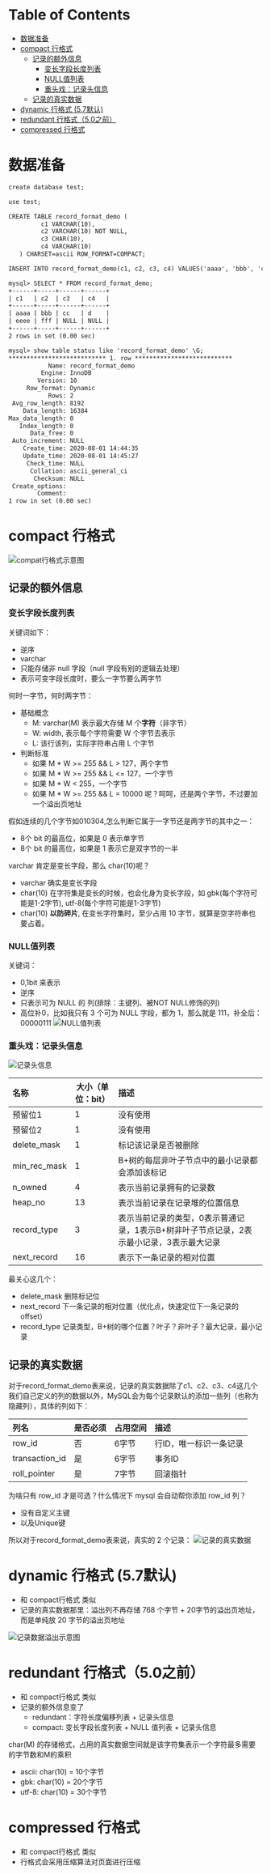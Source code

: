 Table of Contents
=================

   * [数据准备](#数据准备)
   * [compact 行格式](#compact-行格式)
      * [记录的额外信息](#记录的额外信息)
         * [变长字段长度列表](#变长字段长度列表)
         * [NULL值列表](#null值列表)
         * [重头戏：记录头信息](#重头戏记录头信息)
      * [记录的真实数据](#记录的真实数据)
   * [dynamic 行格式 (5.7默认)](#dynamic-行格式-57默认)
   * [redundant 行格式（5.0之前）](#redundant-行格式50之前)
   * [compressed 行格式](#compressed-行格式)
   
# 数据准备
```dtd
create database test;

use test;

CREATE TABLE record_format_demo (
         c1 VARCHAR(10),
         c2 VARCHAR(10) NOT NULL,
         c3 CHAR(10),
         c4 VARCHAR(10)
   ) CHARSET=ascii ROW_FORMAT=COMPACT;

INSERT INTO record_format_demo(c1, c2, c3, c4) VALUES('aaaa', 'bbb', 'cc', 'd'), ('eeee', 'fff', NULL, NULL);

mysql> SELECT * FROM record_format_demo;
+------+-----+------+------+
| c1   | c2  | c3   | c4   |
+------+-----+------+------+
| aaaa | bbb | cc   | d    |
| eeee | fff | NULL | NULL |
+------+-----+------+------+
2 rows in set (0.00 sec)

mysql> show table status like 'record_format_demo' \G;
*************************** 1. row ***************************
           Name: record_format_demo
         Engine: InnoDB
        Version: 10
     Row_format: Dynamic
           Rows: 2
 Avg_row_length: 8192
    Data_length: 16384
Max_data_length: 0
   Index_length: 0
      Data_free: 0
 Auto_increment: NULL
    Create_time: 2020-08-01 14:44:35
    Update_time: 2020-08-01 14:45:27
     Check_time: NULL
      Collation: ascii_general_ci
       Checksum: NULL
 Create_options:
        Comment:
1 row in set (0.00 sec)
```

# compact 行格式
![compat行格式示意图](../imgs/mysql/compat行格式示意图.png?raw=true)

## 记录的额外信息
### 变长字段长度列表
关键词如下：
* 逆序
* varchar
* 只能存储非 null 字段（null 字段有别的逻辑去处理）
* 表示可变字段长度时，要么一字节要么两字节

何时一字节，何时两字节：
* 基础概念
    * M: varchar(M) 表示最大存储 M 个**字符**（非字节）
    * W: width, 表示每个字符需要 W 个字节去表示
    * L: 该行该列，实际字符串占用 L 个字节
* 判断标准
    * 如果 M * W >= 255 && L > 127，两个字节
    * 如果 M * W >= 255 && L <= 127，一个字节
    * 如果 M * W < 255，一个字节
    * 如果 M * W >= 255 && L = 10000 呢？呵呵，还是两个字节，不过要加一个溢出页地址

假如连续的几个字节如010304,怎么判断它属于一字节还是两字节的其中之一：
* 8个 bit 的最高位，如果是 0 表示单字节
* 8个 bit 的最高位，如果是 1 表示它是双字节的一半

varchar 肯定是变长字段，那么 char(10)呢？
* varchar 确实是变长字段
* char(10) 在字符集是变长的时候，也会化身为变长字段，如 gbk(每个字符可能是1-2字节), utf-8(每个字符可能是1-3字节)
* char(10) **以防碎片**, 在变长字符集时，至少占用 10 字节，就算是空字符串也要占着。


### NULL值列表
关键词：
* 0,1bit 来表示
* 逆序
* 只表示可为 NULL 的 列(排除：主键列、被NOT NULL修饰的列)
* 高位补0，比如我只有 3 个可为 NULL 字段，都为 1，那么就是 111，补全后：00000111
![NULL值列表](../imgs/mysql/NULL值列表.png?raw=true)

### 重头戏：记录头信息
![记录头信息](../imgs/mysql/记录头信息.png?raw=true)

| 名称	| 大小（单位：bit） |	描述 |
| :-----|---- | :---- |
|预留位1|	1	|没有使用|
|预留位2|	1	|没有使用|
|delete_mask|	1	|标记该记录是否被删除|
|min_rec_mask|	1	|B+树的每层非叶子节点中的最小记录都会添加该标记|
|n_owned|	4	|表示当前记录拥有的记录数|
|heap_no|	13	|表示当前记录在记录堆的位置信息|
|record_type|	3	|表示当前记录的类型，0表示普通记录，1表示B+树非叶子节点记录，2表示最小记录，3表示最大记录|
|next_record|	16	|表示下一条记录的相对位置|

最关心这几个：
* delete_mask 删除标记位 
* next_record 下一条记录的相对位置（优化点，快速定位下一条记录的 offset） 
* record_type 记录类型，B+树的哪个位置？叶子？非叶子？最大记录，最小记录


## 记录的真实数据
对于record_format_demo表来说，记录的真实数据除了c1、c2、c3、c4这几个我们自己定义的列的数据以外，MySQL会为每个记录默认的添加一些列（也称为隐藏列），具体的列如下：

| 列名	| 是否必须 |	占用空间	| 描述 |
| :-----|:---- | :---- |:---- |
|row_id	|否	|6字节	|行ID，唯一标识一条记录|
|transaction_id	|是	|6字节|	事务ID|
|roll_pointer	|是	|7字节|	回滚指针|
为啥只有 row_id 才是可选？什么情况下 mysql 会自动帮你添加 row_id 列？
* 没有自定义主键
* 以及Unique键

所以对于record_format_demo表来说，真实的 2 个记录：
![记录的真实数据](../imgs/mysql/记录的真实数据.png?raw=true)

# dynamic 行格式 (5.7默认)
* 和 compact行格式 类似
* 记录的真实数据那里：溢出列不再存储 768 个字节 + 20字节的溢出页地址，而是单纯放 20 字节的溢出页地址

![记录数据溢出示意图](../imgs/mysql/记录数据溢出示意图.png?raw=true)

# redundant 行格式（5.0之前）
* 和 compact行格式 类似
* 记录的额外信息变了
    * redundant：字符长度偏移列表 + 记录头信息
    * compact: 变长字段长度列表 + NULL 值列表 + 记录头信息
   
char(M) 的存储格式，占用的真实数据空间就是该字符集表示一个字符最多需要的字节数和M的乘积
* ascii: char(10) = 10个字节
* gbk: char(10) = 20个字节
* utf-8: char(10) = 30个字节


# compressed 行格式
* 和 compact行格式 类似
* 行格式会采用压缩算法对页面进行压缩